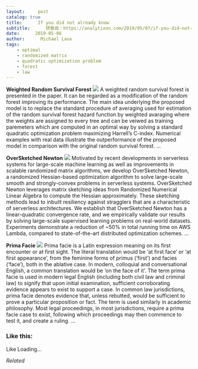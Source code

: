 ```yaml
---
layout:     post
catalog: true
title:      If you did not already know
subtitle:      转载自：https://analytixon.com/2019/05/07/if-you-did-not-already-know-723/
date:      2019-05-06
author:      Michael Laux
tags:
    - optimal
    - randomized matrix
    - quadratic optimization problem
    - forest
    - law
---
```


**Weighted Random Survival Forest** ![](https://analytixon.files.wordpress.com/2015/01/google.png?w=529)
A weighted random survival forest is presented in the paper. It can be regarded as a modification of the random forest improving its performance. The main idea underlying the proposed model is to replace the standard procedure of averaging used for estimation of the random survival forest hazard function by weighted avaraging where the weights are assigned to every tree and can be veiwed as training paremeters which are computed in an optimal way by solving a standard quadratic optimization problem maximizing Harrell’s C-index. Numerical examples with real data illustrate the outperformance of the proposed model in comparison with the original random survival forest. … 

**OverSketched Newton** ![](https://analytixon.files.wordpress.com/2015/01/google.png?w=529)
Motivated by recent developments in serverless systems for large-scale machine learning as well as improvements in scalable randomized matrix algorithms, we develop OverSketched Newton, a randomized Hessian-based optimization algorithm to solve large-scale smooth and strongly-convex problems in serverless systems. OverSketched Newton leverages matrix sketching ideas from Randomized Numerical Linear Algebra to compute the Hessian approximately. These sketching methods lead to inbuilt resiliency against stragglers that are a characteristic of serverless architectures. We establish that OverSketched Newton has a linear-quadratic convergence rate, and we empirically validate our results by solving large-scale supervised learning problems on real-world datasets. Experiments demonstrate a reduction of ~50% in total running time on AWS Lambda, compared to state-of-the-art distributed optimization schemes. … 

**Prima Facie** ![](https://analytixon.files.wordpress.com/2015/01/google.png?w=529)
Prima facie is a Latin expression meaning on its first encounter or at first sight. The literal translation would be ‘at first face’ or ‘at first appearance’, from the feminine forms of primus (‘first’) and facies (‘face’), both in the ablative case. In modern, colloquial and conversational English, a common translation would be ‘on the face of it’. The term prima facie is used in modern legal English (including both civil law and criminal law) to signify that upon initial examination, sufficient corroborating evidence appears to exist to support a case. In common law jurisdictions, prima facie denotes evidence that, unless rebutted, would be sufficient to prove a particular proposition or fact. The term is used similarly in academic philosophy. Most legal proceedings, in most jurisdictions, require a prima facie case to exist, following which proceedings may then commence to test it, and create a ruling. … 





### Like this:

Like Loading...


*Related*

